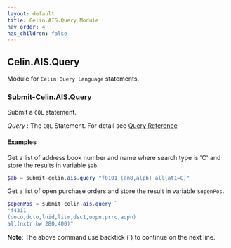 ```yaml
---
layout: default
title: Celin.AIS.Query Module
nav_order: 4
has_children: false
---
```


## Celin.AIS.Query

Module for `Celin Query Language` statements.

### Submit-Celin.AIS.Query

Submit a `CQL` statement.

_Query_
: The `CQL` Statement.  For detail see [Query Reference](https://celin.io/xl-docs/query.html)


#### Examples

Get a list of address book number and name where search type is 'C' and store the results in variable `$ab`.

```powershell
$ab = submit-celin.ais.query "f0101 (an8,alph) all(at1=C)"
```

Get a list of open purchase orders and store the result in variable `$openPos`.

```powershell
$openPos = submit-celin.ais.query `
"f4311
(doco,dcto,lnid,litm,dsc1,uopn,prrc,aopn)
all(nxtr bw 280,400)"
```

__Note__: The above command use backtick (\`) to continue on the next line.
